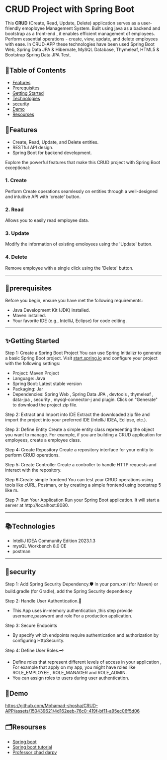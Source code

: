 # CRUD Project with Spring Boot

This **CRUD** (Create, Read, Update, Delete) application serves as a user-friendly emoployee Management System. Built using java as a backend and bootstrap as a front-end , it enables efficient management of employees. Perform essential operations - create, view, update, and delete employees with ease.
In CRUD-APP these technologies have been used Spring Boot Web, Spring Data JPA & Hibernate, MySQL Database, Thymeleaf, HTML5 & Bootstrap Spring Data JPA Test.

## 📝Table of Contents
- [Features](#features)
- [Prerequisites](#prerequisites)
- [Getting Started](#getting-started)
- [Technologies](#Technologies)
- [security](#security)
- [Demo](#Demo)
- [Resourses](#Resourses)
## 🚀Features

- Create, Read, Update, and Delete entities.
- RESTful API design.
- Spring Boot for backend development.

Explore the powerful features that make this CRUD project with Spring Boot exceptional:

### 1. **Create**

Perform Create operations seamlessly on entities through a well-designed and intuitive API with 'create' button.

### 2. **Read**

Allows you to easily read employee data.

### 3. **Update**

Modify the information of existing emoloyees using the 'Update' button.

### 4. **Delete**

Remove employee with a single click using the 'Delete' button.

---
## 📖prerequisites
Before you begin, ensure you have met the following requirements:

- Java Development Kit (JDK) installed.
- Maven installed.
- Your favorite IDE (e.g., IntelliJ, Eclipse) for code editing.

---
## ✨Getting Started

Step 1: Create a Spring Boot Project
You can use Spring Initializr to generate a basic Spring Boot project. Visit [start.spring.io](https://start.spring.io/;) and configure your project with the following settings:

* Project: Maven Project
* Language: Java
* Spring Boot: Latest stable version
* Packaging: Jar
* Dependencies: Spring Web , Spring Data JPA , devtools , thymeleaf , data-jpa , security , mysql-connector-j and plugin.
Click on "Generate" to download the project zip file.

Step 2: Extract and Import into IDE
Extract the downloaded zip file and import the project into your preferred IDE (IntelliJ IDEA, Eclipse, etc.).

Step 3: Define Entity
Create a simple entity class representing the object you want to manage. For example, if you are building a CRUD application for employees, create a employee class.

Step 4: Create Repository
Create a repository interface for your entity to perform CRUD operations.

Step 5: Create Controller
Create a controller to handle HTTP requests and interact with the repository.

Step 6:Create simple frontend 
You can test your CRUD operations using tools like cURL, Postman, or by creating a simple frontend using bootstrap 5 like m.

Step 7: Run Your Application
Run your Spring Boot application. It will start a server at http://localhost:8080.

---
## 📚Technologies

* IntelliJ IDEA Community Edition 2023.1.3
* mysQL Workbench 8.0 CE
* postman
---
## 🔑security

Step 1: Add Spring Security Dependency.🛡️
In your pom.xml (for Maven) or build.gradle (for Gradle), add the Spring Security dependency

Step 2: Handle User Authentication.🔐
* This App uses in-memory authentication ,this step provide username,password and role For a production application.

Step 3: Secure Endpoints
* By specify which endpoints require authentication and authorization by configuring HttpSecurity.

Step 4: Define User Roles.🗝️
* Define roles that represent different levels of access in your application , For example that apply on my app, you might have roles like ROLE_EMPLOYEE , ROLE_MANAGER and ROLE_ADMIN.
* You can assign roles to users during user authentication.

## 🎥Demo

https://github.com/Mohamad-shosha/CRUD-APP/assets/150439621/4d162eeb-76c0-419f-bf11-a95ec06f5d06

## 🗂️Resourses
* [Spring boot](https://spring.io/why-spring)
* [Spring boot tutorial](https://spring.io/guides/gs/spring-boot)
* [Professor chad darpy](https://luv2code.com/)

